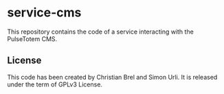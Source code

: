 # service-cms

This repository contains the code of a service interacting with the PulseTotem CMS.

## License
This code has been created by Christian Brel and Simon Urli. It is released under the term of GPLv3 License.